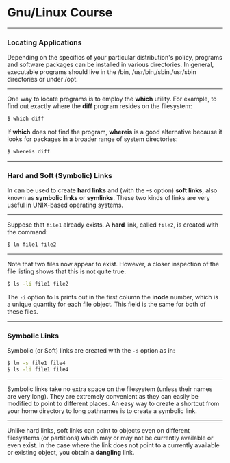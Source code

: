 # Gnu/Linux Course 


---

### Locating Applications

Depending on the specifics of your particular distribution's policy, programs and software packages can be installed in various directories. In general, executable programs should live in the /bin, /usr/bin,/sbin,/usr/sbin directories or under /opt.

---
One way to locate programs is to employ the **which** utility. For example, to find out exactly where the **diff** program resides on the filesystem:

```bash
$ which diff
```

If **which** does not find the program, **whereis** is a good alternative because it looks for packages in a broader range of system directories:

```bash
$ whereis diff
```

---
### Hard and Soft (Symbolic) Links

**ln** can be used to create **hard links** and (with the -s option) **soft links**, also known as **symbolic links** or **symlinks**. These two kinds of links are very useful in UNIX-based operating systems.

---

Suppose that `file1` already exists. A **hard** link, called `file2`, is created with the command:

```bash
$ ln file1 file2
```
---

Note that two files now appear to exist. However, a closer inspection of the file listing shows that this is not quite true.

```bash
$ ls -li file1 file2
```
The `-i` option to ls prints out in the first column the **inode** number, which is a unique quantity for each file object. This field is the same for both of these files.

---
### Symbolic Links

Symbolic (or Soft) links are created with the `-s` option as in:

```bash
$ ln -s file1 file4
$ ls -li file1 file4
```
---

Symbolic links take no extra space on the filesystem (unless their names are very long). They are extremely convenient as they can easily be modified to point to different places. An easy way to create a shortcut from your home directory to long pathnames is to create a symbolic link.

---

Unlike hard links, soft links can point to objects even on different filesystems (or partitions) which may or may not be currently available or even exist. In the case where the link does not point to a currently available or existing object, you obtain a **dangling** link.
